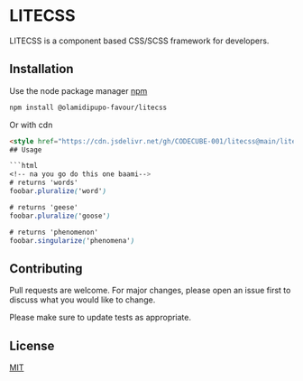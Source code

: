 # LITECSS

LITECSS is a component based CSS/SCSS framework for developers.

## Installation

Use the node package manager [npm](https://nodejs.com)
```bash
npm install @olamidipupo-favour/litecss
```
Or with cdn 
``` html
<style href="https://cdn.jsdelivr.net/gh/CODECUBE-001/litecss@main/litecss/css/index.css?token=GHSAT0AAAAAABZJ6VNI66VXC5QMTMLPYQP4YZVFWBQ"></>
## Usage

```html
<!-- na you go do this one baami-->
# returns 'words'
foobar.pluralize('word')

# returns 'geese'
foobar.pluralize('goose')

# returns 'phenomenon'
foobar.singularize('phenomena')
```

## Contributing
Pull requests are welcome. For major changes, please open an issue first to discuss what you would like to change.

Please make sure to update tests as appropriate.

## License
[MIT](https://choosealicense.com/licenses/mit/)
